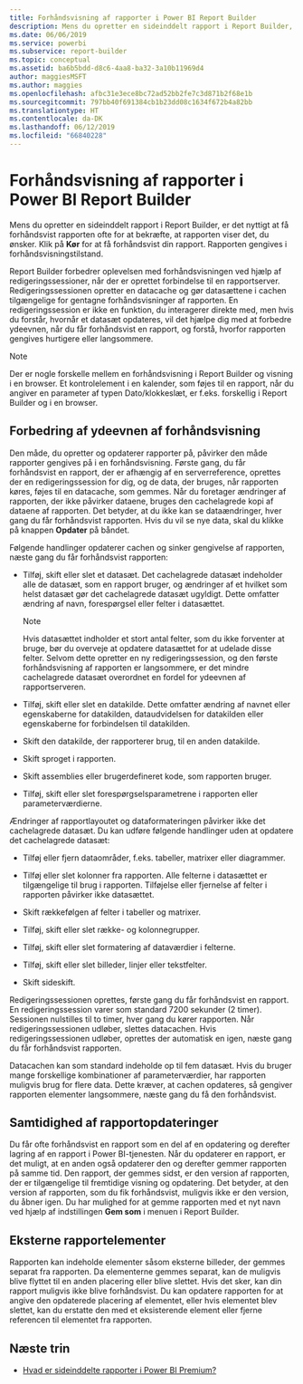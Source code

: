 ```yaml
---
title: Forhåndsvisning af rapporter i Power BI Report Builder
description: Mens du opretter en sideinddelt rapport i Report Builder, er det nyttigt at få forhåndsvist rapporten ofte for at bekræfte, at rapporten viser det, du ønsker.
ms.date: 06/06/2019
ms.service: powerbi
ms.subservice: report-builder
ms.topic: conceptual
ms.assetid: ba6b5bdd-d8c6-4aa8-ba32-3a10b11969d4
author: maggiesMSFT
ms.author: maggies
ms.openlocfilehash: afbc31e3ece8bc72ad52bb2fe7c3d871b2f68e1b
ms.sourcegitcommit: 797bb40f691384cb1b23dd08c1634f672b4a82bb
ms.translationtype: HT
ms.contentlocale: da-DK
ms.lasthandoff: 06/12/2019
ms.locfileid: "66840228"
---
```

# <a name="previewing-reports-in-power-bi-report-builder"></a>Forhåndsvisning af rapporter i Power BI Report Builder
  Mens du opretter en sideinddelt rapport i Report Builder, er det nyttigt at få forhåndsvist rapporten ofte for at bekræfte, at rapporten viser det, du ønsker. Klik på **Kør** for at få forhåndsvist din rapport. Rapporten gengives i forhåndsvisningstilstand.  
  
 Report Builder forbedrer oplevelsen med forhåndsvisningen ved hjælp af redigeringssessioner, når der er oprettet forbindelse til en rapportserver. Redigeringssessionen opretter en datacache og gør datasættene i cachen tilgængelige for gentagne forhåndsvisninger af rapporten. En redigeringssession er ikke en funktion, du interagerer direkte med, men hvis du forstår, hvornår et datasæt opdateres, vil det hjælpe dig med at forbedre ydeevnen, når du får forhåndsvist en rapport, og forstå, hvorfor rapporten gengives hurtigere eller langsommere.  

  
> [!NOTE]  
> Der er nogle forskelle mellem en forhåndsvisning i Report Builder og visning i en browser. Et kontrolelement i en kalender, som føjes til en rapport, når du angiver en parameter af typen Dato/klokkeslæt, er f.eks. forskellig i Report Builder og i en browser. 
  
## <a name="improving-preview-performance"></a>Forbedring af ydeevnen af forhåndsvisning  
 Den måde, du opretter og opdaterer rapporter på, påvirker den måde rapporter gengives på i en forhåndsvisning. Første gang, du får forhåndsvist en rapport, der er afhængig af en serverreference, oprettes der en redigeringssession for dig, og de data, der bruges, når rapporten køres, føjes til en datacache, som gemmes. Når du foretager ændringer af rapporten, der ikke påvirker dataene, bruges den cachelagrede kopi af dataene af rapporten. Det betyder, at du ikke kan se dataændringer, hver gang du får forhåndsvist rapporten. Hvis du vil se nye data, skal du klikke på knappen **Opdater** på båndet.  
  
 Følgende handlinger opdaterer cachen og sinker gengivelse af rapporten, næste gang du får forhåndsvist rapporten:  
  
-   Tilføj, skift eller slet et datasæt. Det cachelagrede datasæt indeholder alle de datasæt, som en rapport bruger, og ændringer af et hvilket som helst datasæt gør det cachelagrede datasæt ugyldigt. Dette omfatter ændring af navn, forespørgsel eller felter i datasættet.  
  
    > [!NOTE]  
    >  Hvis datasættet indholder et stort antal felter, som du ikke forventer at bruge, bør du overveje at opdatere datasættet for at udelade disse felter. Selvom dette opretter en ny redigeringssession, og den første forhåndsvisning af rapporten er langsommere, er det mindre cachelagrede datasæt overordnet en fordel for ydeevnen af rapportserveren.  
  
-   Tilføj, skift eller slet en datakilde. Dette omfatter ændring af navnet eller egenskaberne for datakilden, dataudvidelsen for datakilden eller egenskaberne for forbindelsen til datakilden.  
  
-   Skift den datakilde, der rapporterer brug, til en anden datakilde.  
  
-   Skift sproget i rapporten.  
  
-   Skift assemblies eller brugerdefineret kode, som rapporten bruger.  
  
-   Tilføj, skift eller slet forespørgselsparametrene i rapporten eller parameterværdierne.  
  
 Ændringer af rapportlayoutet og dataformateringen påvirker ikke det cachelagrede datasæt. Du kan udføre følgende handlinger uden at opdatere det cachelagrede datasæt:  
  
-   Tilføj eller fjern dataområder, f.eks. tabeller, matrixer eller diagrammer.  
  
-   Tilføj eller slet kolonner fra rapporten. Alle felterne i datasættet er tilgængelige til brug i rapporten. Tilføjelse eller fjernelse af felter i rapporten påvirker ikke datasættet.  
  
-   Skift rækkefølgen af felter i tabeller og matrixer.  
  
-   Tilføj, skift eller slet række- og kolonnegrupper.  
  
-   Tilføj, skift eller slet formatering af dataværdier i felterne.  
  
-   Tilføj, skift eller slet billeder, linjer eller tekstfelter.  
  
-   Skift sideskift.  
  
Redigeringssessionen oprettes, første gang du får forhåndsvist en rapport. En redigeringssession varer som standard 7200 sekunder (2 timer). Sessionen nulstilles til to timer, hver gang du kører rapporten. Når redigeringssessionen udløber, slettes datacachen. Hvis redigeringssessionen udløber, oprettes der automatisk en igen, næste gang du får forhåndsvist rapporten.
  
Datacachen kan som standard indeholde op til fem datasæt. Hvis du bruger mange forskellige kombinationer af parameterværdier, har rapporten muligvis brug for flere data. Dette kræver, at cachen opdateres, så gengiver rapporten elementer langsommere, næste gang du få den forhåndsvist. 
  
## <a name="concurrency-of-report-updates"></a>Samtidighed af rapportopdateringer  
Du får ofte forhåndsvist en rapport som en del af en opdatering og derefter lagring af en rapport i Power BI-tjenesten. Når du opdaterer en rapport, er det muligt, at en anden også opdaterer den og derefter gemmer rapporten på samme tid. Den rapport, der gemmes sidst, er den version af rapporten, der er tilgængelige til fremtidige visning og opdatering. Det betyder, at den version af rapporten, som du fik forhåndsvist, muligvis ikke er den version, du åbner igen. Du har mulighed for at gemme rapporten med et nyt navn ved hjælp af indstillingen **Gem som** i menuen i Report Builder.  
  
## <a name="external-report-items"></a>Eksterne rapportelementer  
 Rapporten kan indeholde elementer såsom eksterne billeder, der gemmes separat fra rapporten. Da elementerne gemmes separat, kan de muligvis blive flyttet til en anden placering eller blive slettet. Hvis det sker, kan din rapport muligvis ikke blive forhåndsvist. Du kan opdatere rapporten for at angive den opdaterede placering af elementet, eller hvis elementet blev slettet, kan du erstatte den med et eksisterende element eller fjerne referencen til elementet fra rapporten.  
  
## <a name="next-steps"></a>Næste trin

- [Hvad er sideinddelte rapporter i Power BI Premium?](paginated-reports-report-builder-power-bi.md)
  
